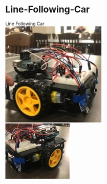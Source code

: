 # Line-Following-Car
Line Following Car
<br/>
<img src= "car 1.png" alt = "car view 1" width="300" height= "300"/>
<br/>
<img src = "car 2.png"/>
